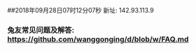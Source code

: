 ##2018年09月28日07时12分07秒 新址: 142.93.113.9
### 兔友常见问题及解答: https://github.com/wanggonging/d/blob/w/FAQ.md
